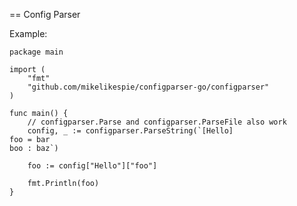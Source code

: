 == Config Parser


Example:

    package main
    
    import (
    	"fmt"
    	"github.com/mikelikespie/configparser-go/configparser"
    )
    
    func main() {
    	// configparser.Parse and configparser.ParseFile also work
    	config, _ := configparser.ParseString(`[Hello]
    foo = bar
    boo : baz`)
    
    	foo := config["Hello"]["foo"]
    
    	fmt.Println(foo)
    }
    
    	
